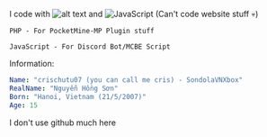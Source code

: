 I code with ![alt text](https://github.com/abrahamcalf/programming-languages-logos/raw/master/src/php/php_32x32.png) and ![JavaScript](https://github.com/abrahamcalf/programming-languages-logos/raw/master/src/javascript/javascript_32x32.png) (Can't code website stuff 💀)

`PHP - For PocketMine-MP Plugin stuff`

`JavaScript - For Discord Bot/MCBE Script`

Information:
```yml
Name: "crischutu07 (you can call me cris) - SondolaVNXbox"
RealName: "Nguyễn Hồng Sơn"
Born: "Hanoi, Vietnam (21/5/2007)"
Age: 15
```
I don't use github much here
